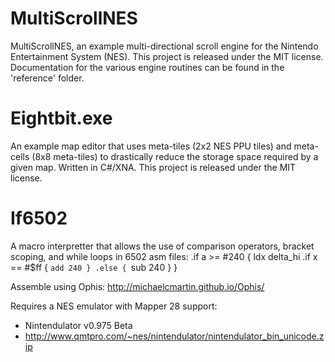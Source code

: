 # MultiScrollNES
MultiScrollNES, an example multi-directional scroll engine for the Nintendo
Entertainment System (NES). This project is released under the MIT license.
Documentation for the various engine routines can be found in the 'reference'
folder.

# Eightbit.exe
An example map editor that uses meta-tiles (2x2 NES PPU tiles) and meta-cells
(8x8 meta-tiles) to drastically reduce the storage space required by a given
map. Written in C#/XNA. This project is released under the MIT license.

# If6502
A macro interpretter that allows the use of comparison operators, bracket
scoping, and while loops in 6502 asm files:
    .if a >= #240
    {
        ldx delta_hi
        .if x == #$ff
        {
            `add 240
        }
        .else
        {
            `sub 240
        }
    }

Assemble using Ophis: http://michaelcmartin.github.io/Ophis/



Requires a NES emulator with Mapper 28 support:
* Nintendulator v0.975 Beta
* http://www.qmtpro.com/~nes/nintendulator/nintendulator_bin_unicode.zip

